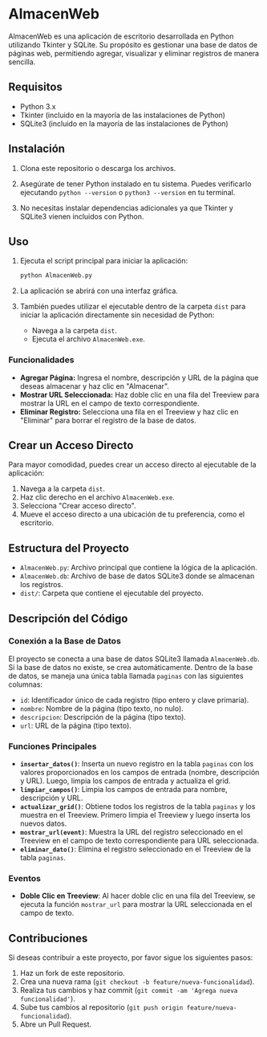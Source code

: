 # AlmacenWeb

AlmacenWeb es una aplicación de escritorio desarrollada en Python utilizando Tkinter y SQLite. Su propósito es gestionar una base de datos de páginas web, permitiendo agregar, visualizar y eliminar registros de manera sencilla.

## Requisitos

- Python 3.x
- Tkinter (incluido en la mayoría de las instalaciones de Python)
- SQLite3 (incluido en la mayoría de las instalaciones de Python)

## Instalación

1. Clona este repositorio o descarga los archivos.

2. Asegúrate de tener Python instalado en tu sistema. Puedes verificarlo ejecutando `python --version` o `python3 --version` en tu terminal.

3. No necesitas instalar dependencias adicionales ya que Tkinter y SQLite3 vienen incluidos con Python.

## Uso

1. Ejecuta el script principal para iniciar la aplicación:

    ```bash
    python AlmacenWeb.py
    ```

2. La aplicación se abrirá con una interfaz gráfica.

3. También puedes utilizar el ejecutable dentro de la carpeta `dist` para iniciar la aplicación directamente sin necesidad de Python:

    - Navega a la carpeta `dist`.
    - Ejecuta el archivo `AlmacenWeb.exe`.

### Funcionalidades

- **Agregar Página:** Ingresa el nombre, descripción y URL de la página que deseas almacenar y haz clic en "Almacenar".
- **Mostrar URL Seleccionada:** Haz doble clic en una fila del Treeview para mostrar la URL en el campo de texto correspondiente.
- **Eliminar Registro:** Selecciona una fila en el Treeview y haz clic en "Eliminar" para borrar el registro de la base de datos.

## Crear un Acceso Directo

Para mayor comodidad, puedes crear un acceso directo al ejecutable de la aplicación:

1. Navega a la carpeta `dist`.
2. Haz clic derecho en el archivo `AlmacenWeb.exe`.
3. Selecciona "Crear acceso directo".
4. Mueve el acceso directo a una ubicación de tu preferencia, como el escritorio.

## Estructura del Proyecto

- `AlmacenWeb.py`: Archivo principal que contiene la lógica de la aplicación.
- `AlmacenWeb.db`: Archivo de base de datos SQLite3 donde se almacenan los registros.
- `dist/`: Carpeta que contiene el ejecutable del proyecto.

## Descripción del Código

### Conexión a la Base de Datos

El proyecto se conecta a una base de datos SQLite3 llamada `AlmacenWeb.db`. Si la base de datos no existe, se crea automáticamente. Dentro de la base de datos, se maneja una única tabla llamada `paginas` con las siguientes columnas:

- `id`: Identificador único de cada registro (tipo entero y clave primaria).
- `nombre`: Nombre de la página (tipo texto, no nulo).
- `descripcion`: Descripción de la página (tipo texto).
- `url`: URL de la página (tipo texto).

### Funciones Principales

- **`insertar_datos()`**: Inserta un nuevo registro en la tabla `paginas` con los valores proporcionados en los campos de entrada (nombre, descripción y URL). Luego, limpia los campos de entrada y actualiza el grid.
- **`limpiar_campos()`**: Limpia los campos de entrada para nombre, descripción y URL.
- **`actualizar_grid()`**: Obtiene todos los registros de la tabla `paginas` y los muestra en el Treeview. Primero limpia el Treeview y luego inserta los nuevos datos.
- **`mostrar_url(event)`**: Muestra la URL del registro seleccionado en el Treeview en el campo de texto correspondiente para URL seleccionada.
- **`eliminar_dato()`**: Elimina el registro seleccionado en el Treeview de la tabla `paginas`.

### Eventos

- **Doble Clic en Treeview**: Al hacer doble clic en una fila del Treeview, se ejecuta la función `mostrar_url` para mostrar la URL seleccionada en el campo de texto.

## Contribuciones

Si deseas contribuir a este proyecto, por favor sigue los siguientes pasos:

1. Haz un fork de este repositorio.
2. Crea una nueva rama (`git checkout -b feature/nueva-funcionalidad`).
3. Realiza tus cambios y haz commit (`git commit -am 'Agrega nueva funcionalidad'`).
4. Sube tus cambios al repositorio (`git push origin feature/nueva-funcionalidad`).
5. Abre un Pull Request.
